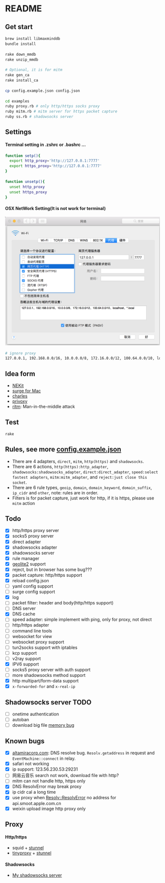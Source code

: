 # README

## Get start

```bash
brew install libmaxminddb
bundle install

rake down_mmdb
rake unzip_mmdb

# Optional, it is for mitm
rake gen_ca
rake install_ca

cp config.example.json config.json

cd examples
ruby proxy.rb # only http/https socks proxy
ruby mitm.rb # mitm server for https packet capture
ruby ss.rb # shadowsocks server
```
## Settings

#### Terminal setting in .zshrc or .bashrc ...

```bash
function setp(){
  export http_proxy='http://127.0.0.1:7777'
  export https_proxy='http://127.0.0.1:7777'
}

function unsetp(){
  unset http_proxy
  unset https_proxy
}
```

#### OSX NetWork Setting(It is not work for terminal)

![OSX NetWork Setting](https://raw.githubusercontent.com/FlowerWrong/yyrp/master/screenshots/osx_network_setting.png)

```bash
# ignore proxy
127.0.0.1, 192.168.0.0/16, 10.0.0.0/8, 172.16.0.0/12, 100.64.0.0/10, localhost, *.local, 0.0.0.0
```

## Idea form

* [NEKit](https://github.com/zhuhaow/NEKit)
* [surge for Mac](http://nssurge.com/)
* [charles](https://www.charlesproxy.com/)
* [privoxy](https://www.privoxy.org/)
* [ritm](https://github.com/argos83/ritm): Man-in-the-middle attack

## Test

```bash
rake
```

## Rules, see more [config.example.json](https://github.com/FlowerWrong/yyrp/blob/master/config.example.json)

* There are 4 adapters, `direct`, `mitm`, `http(https)` and `shadowsocks`.
* There are 6 actions, `http(https):http_adapter`, `shadowsocks:shadowsocks_adapter`, `direct:direct_adapter`, `speed:select fastest adapters`, `mitm:mitm_adapter`, and `reject:just close this socket`.
* There are 6 rule types, `geoip`, `domain`, `domain_keyword`, `domain_suffix`, `ip_cidr` and `other`, note: rules are in order.
* Filters is for packet capture, just work for http, if it is https, please use `mitm` action

## Todo

* [x] http/https proxy server
* [x] socks5 proxy server
* [x] direct adapter
* [x] shadowsocks adapter
* [x] shadowsocks server
* [x] rule manager
* [x] [geolite2](https://dev.maxmind.com/zh-hans/geoip/geoip2/geolite2-%E5%BC%80%E6%BA%90%E6%95%B0%E6%8D%AE%E5%BA%93/) support
* [x] reject, but in browser has some bug???
* [x] packet capture: http/https support
* [x] reload config.json
* [ ] yaml config support
* [ ] surge config support
* [x] log
* [ ] packet filter: header and body(http/https support)
* [ ] DNS server
* [x] DNS cache
* [ ] speed adapter: simple implement with ping, only for proxy, not direct
* [ ] http/https adapter
* [ ] command line tools
* [ ] websocket for view
* [ ] websocket proxy support
* [ ] tun2socks support with iptables
* [ ] kcp support
* [ ] v2ray support
* [x] IPV6 support
* [ ] socks5 proxy server with auth support
* [ ] more shadowsocks method support
* [x] http multipart/form-data support
* [x] `x-forwarded-for` and `x-real-ip`

## Shadowsocks server TODO

* [ ] onetime authentication
* [ ] autoban
* [ ] download big file [memory bug](http://sen.github.io/shadowsocks/2014/01/18/shadowsocks-event.html)

## Known bugs

* [x] [altamiracorp.com](https://www.altamiracorp.com/): DNS resolve bug. `Resolv.getaddress` in request and `EventMachine::connect` in relay.
* [x] safari not working
* [x] ip support: 123.56.230.53:29231
* [ ] 网易云音乐 search not work, download file with http?
* [ ] mitm can not handle http, https only
* [x] DNS ResolvError may break proxy
* [x] ip cidr cal a long time
* [x] use proxy when <Resolv::ResolvError> no address for api.smoot.apple.com.cn
* [x] weixin upload image http proxy only

## Proxy

#### Http/https

* squid + [stunnel](https://www.stunnel.org)
* [tinyproxy](https://github.com/tinyproxy/tinyproxy) + [stunnel](https://www.stunnel.org)

#### Shadowsocks

* [My shadowsocks server](https://github.com/FlowerWrong/yyrp/blob/master/lib/yyrp/shadowsocks/server.rb)
